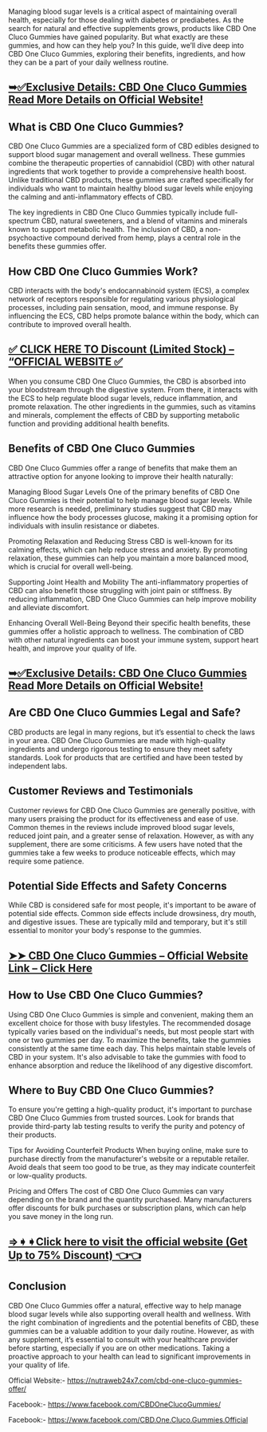 Managing blood sugar levels is a critical aspect of maintaining overall health, especially for those dealing with diabetes or prediabetes. As the search for natural and effective supplements grows, products like CBD One Cluco Gummies have gained popularity. But what exactly are these gummies, and how can they help you? In this guide, we’ll dive deep into CBD One Cluco Gummies, exploring their benefits, ingredients, and how they can be a part of your daily wellness routine.

## [➥✅Exclusive Details: CBD One Cluco Gummies Read More Details on Official Website!](https://nutraweb24x7.com/cbd-one-cluco-gummies-offer/)

## What is CBD One Cluco Gummies?
CBD One Cluco Gummies are a specialized form of CBD edibles designed to support blood sugar management and overall wellness. These gummies combine the therapeutic properties of cannabidiol (CBD) with other natural ingredients that work together to provide a comprehensive health boost. Unlike traditional CBD products, these gummies are crafted specifically for individuals who want to maintain healthy blood sugar levels while enjoying the calming and anti-inflammatory effects of CBD.

The key ingredients in CBD One Cluco Gummies typically include full-spectrum CBD, natural sweeteners, and a blend of vitamins and minerals known to support metabolic health. The inclusion of CBD, a non-psychoactive compound derived from hemp, plays a central role in the benefits these gummies offer.

## How CBD One Cluco Gummies Work?
CBD interacts with the body's endocannabinoid system (ECS), a complex network of receptors responsible for regulating various physiological processes, including pain sensation, mood, and immune response. By influencing the ECS, CBD helps promote balance within the body, which can contribute to improved overall health.

## [✅ CLICK HERE TO Discount (Limited Stock) – “OFFICIAL WEBSITE ✅](https://nutraweb24x7.com/cbd-one-cluco-gummies-offer/)

When you consume CBD One Cluco Gummies, the CBD is absorbed into your bloodstream through the digestive system. From there, it interacts with the ECS to help regulate blood sugar levels, reduce inflammation, and promote relaxation. The other ingredients in the gummies, such as vitamins and minerals, complement the effects of CBD by supporting metabolic function and providing additional health benefits.

## Benefits of CBD One Cluco Gummies
CBD One Cluco Gummies offer a range of benefits that make them an attractive option for anyone looking to improve their health naturally:

Managing Blood Sugar Levels
One of the primary benefits of CBD One Cluco Gummies is their potential to help manage blood sugar levels. While more research is needed, preliminary studies suggest that CBD may influence how the body processes glucose, making it a promising option for individuals with insulin resistance or diabetes.

Promoting Relaxation and Reducing Stress
CBD is well-known for its calming effects, which can help reduce stress and anxiety. By promoting relaxation, these gummies can help you maintain a more balanced mood, which is crucial for overall well-being.

Supporting Joint Health and Mobility
The anti-inflammatory properties of CBD can also benefit those struggling with joint pain or stiffness. By reducing inflammation, CBD One Cluco Gummies can help improve mobility and alleviate discomfort.

Enhancing Overall Well-Being
Beyond their specific health benefits, these gummies offer a holistic approach to wellness. The combination of CBD with other natural ingredients can boost your immune system, support heart health, and improve your quality of life.

## [➥✅Exclusive Details: CBD One Cluco Gummies Read More Details on Official Website!](https://nutraweb24x7.com/cbd-one-cluco-gummies-offer/)

## Are CBD One Cluco Gummies Legal and Safe?
CBD products are legal in many regions, but it’s essential to check the laws in your area. CBD One Cluco Gummies are made with high-quality ingredients and undergo rigorous testing to ensure they meet safety standards. Look for products that are certified and have been tested by independent labs.

## Customer Reviews and Testimonials
Customer reviews for CBD One Cluco Gummies are generally positive, with many users praising the product for its effectiveness and ease of use. Common themes in the reviews include improved blood sugar levels, reduced joint pain, and a greater sense of relaxation. However, as with any supplement, there are some criticisms. A few users have noted that the gummies take a few weeks to produce noticeable effects, which may require some patience.

## Potential Side Effects and Safety Concerns
While CBD is considered safe for most people, it's important to be aware of potential side effects. Common side effects include drowsiness, dry mouth, and digestive issues. These are typically mild and temporary, but it's still essential to monitor your body's response to the gummies.

## [➤➤ CBD One Cluco Gummies – Official Website Link – Click Here](https://nutraweb24x7.com/cbd-one-cluco-gummies-offer/)

## How to Use CBD One Cluco Gummies?
Using CBD One Cluco Gummies is simple and convenient, making them an excellent choice for those with busy lifestyles. The recommended dosage typically varies based on the individual's needs, but most people start with one or two gummies per day. To maximize the benefits, take the gummies consistently at the same time each day. This helps maintain stable levels of CBD in your system. It's also advisable to take the gummies with food to enhance absorption and reduce the likelihood of any digestive discomfort.

## Where to Buy CBD One Cluco Gummies?
To ensure you're getting a high-quality product, it's important to purchase CBD One Cluco Gummies from trusted sources. Look for brands that provide third-party lab testing results to verify the purity and potency of their products.

Tips for Avoiding Counterfeit Products
When buying online, make sure to purchase directly from the manufacturer's website or a reputable retailer. Avoid deals that seem too good to be true, as they may indicate counterfeit or low-quality products.

Pricing and Offers
The cost of CBD One Cluco Gummies can vary depending on the brand and the quantity purchased. Many manufacturers offer discounts for bulk purchases or subscription plans, which can help you save money in the long run.

## [⇒➧➧Click here to visit the official website (Get Up to 75% Discount) 👈👈](https://nutraweb24x7.com/cbd-one-cluco-gummies-offer/)

## Conclusion
CBD One Cluco Gummies offer a natural, effective way to help manage blood sugar levels while also supporting overall health and wellness. With the right combination of ingredients and the potential benefits of CBD, these gummies can be a valuable addition to your daily routine. However, as with any supplement, it’s essential to consult with your healthcare provider before starting, especially if you are on other medications. Taking a proactive approach to your health can lead to significant improvements in your quality of life.

Official Website:- https://nutraweb24x7.com/cbd-one-cluco-gummies-offer/

Facebook:- https://www.facebook.com/CBDOneClucoGummies/

Facebook:- https://www.facebook.com/CBD.One.Cluco.Gummies.Official

